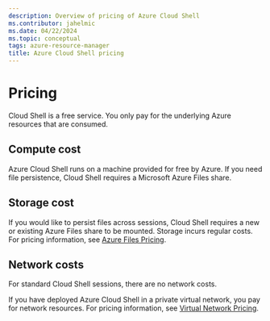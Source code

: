 ```yaml
---
description: Overview of pricing of Azure Cloud Shell
ms.contributor: jahelmic
ms.date: 04/22/2024
ms.topic: conceptual
tags: azure-resource-manager
title: Azure Cloud Shell pricing
---
```

# Pricing

Cloud Shell is a free service. You only pay for the underlying Azure resources that are consumed.

## Compute cost

Azure Cloud Shell runs on a machine provided for free by Azure. If you need file persistence,
Cloud Shell requires a Microsoft Azure Files share.

## Storage cost

If you would like to persist files across sessions, Cloud Shell requires a new or existing Azure
Files share to be mounted. Storage incurs regular costs. For pricing information, see
[Azure Files Pricing][01].

## Network costs

For standard Cloud Shell sessions, there are no network costs.

If you have deployed Azure Cloud Shell in a private virtual network, you pay for network resources.
For pricing information, see [Virtual Network Pricing][02].

<!-- updated link references -->
[01]: https://azure.microsoft.com/pricing/details/storage/files/
[02]: https://azure.microsoft.com/pricing/details/virtual-network/
